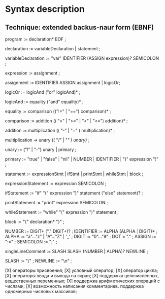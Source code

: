 # Syntax description

## Technique: extended backus-naur form (EBNF)

program := declaration* EOF ;

declaration := variableDeclaration | statement ;

variableDeclaration := "var" IDENTIFIER (ASSIGN expression)? SEMICOLON ;

expression :=  assignment ;

assignment := IDENTIFIER ASSIGN assignment | logicOr;

logicOr := logicAnd ("or" logicAnd)* ;

logicAnd := equality ("and" equality)* ;

equality := comparison (("!=" | "==") comparison)* ;

comparison := addition (( ">" | ">=" | "<" | "<=") addition)* ;

addition := multiplication (( "-" | "+" ) multiplication)* ;

multiplication → unary (( "/" | "*" ) unary)* ;

unary := ("!" | "-") unary | primary ;

primary := "true" | "false" | "nil" | NUMBER | IDENTIFIER | "(" expression ")" ;

statement := expressionStmt | ifStmt | printStmt | whileStmt | block ;

expressionStatement := expression SEMICOLON ;

ifStatement := "if" "(" expression ")" statement ("else" statement)? ;

printStatement := "print" expression SEMICOLON ;

whileStatement := "while" "(" expression ")" statement ;

block := "{" declaration* "}" ;

NUMBER := DIGIT+ ("." DIGIT+)? ;
IDENTIFIER := ALPHA (ALPHA | DIGIT)* ;
ALPHA := "a"..."z" | "A"..."Z" | '_' ;
DIGIT := "0"..."9" ;
DOT = "." ;
ASSIGN := ":=" ;
SEMICOLON := ";" ;

singleLineComment := SLASH SLASH (NUMBER | ALPHA)? NEWLINE ;

SLASH := "/" ;
NEWLINE := "\n" ;

[X] операторы присвоения;
[X] условный оператор;
[X] оператор цикла;
[X] операторы ввода и вывода на экран;
[X] поддержка целочисленных, вещественных переменных;
[X] поддержка арифметических операций с числами;
[X] возможность написания комментариев.
поддержка одномерных числовых массивов;
